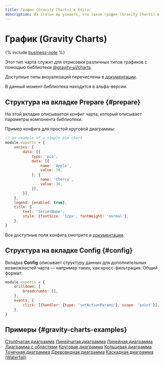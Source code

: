 ```yaml
---
title: График (Gravity Charts) в Editor
description: Из статьи вы узнаете, что такое график (Gravity Charts) в Editor.
---
```


# График (Gravity Charts)

{% include [business-note](../../../../_includes/datalens/datalens-functionality-available-business-note.md) %}

Этот тип чарта служит для отрисовки различных типов графиков с помощью библиотеки [@gravity-ui/charts](https://github.com/gravity-ui/charts).

Доступные типы визуализаций перечислены в [документации](https://gravity-ui.github.io/charts/pages/overview.html).

В данный момент библиотека находится в альфа-версии.


## Структура на вкладке Prepare {#prepare}

На этой вкладке описывается конфиг чарта, который описывает параметры компонента библиотеки.

Пример конфига для простой круговой диаграммы:

```js
// an example of a simple pie chart
module.exports = {
    series: {
        data: [{
		    type: 'pie', 
            data: [{
        	    name: 'Apple',
        	    value: 70,
    		}, {
        	    name: 'Cherry',
        	    value: 30,
    	    }],
        }],
    },
    legend: {enabled: true},
    title: {
        text: 'SeriesName',
        style: {fontSize: '12px', fontWeight: 'normal'},
    },
}
```

Все доступные поля конфига смотрите в [документации](https://gravity-ui.github.io/charts/pages/api/Configuration/interfaces/ChartData.html).

## Структура на вкладке Config {#config}

Вкладка **Config** описывает структуру данных для дополнительных возможностей чарта — например таких, как кросс-фильтрация. Общий формат:

```js
module.exports = {
    drilldown: {
        breadcrumbs: [],
    },
    events: {
        click: [{handler: {type: 'setActionParams'}, scope: 'point'}],
    },
}
```

## Примеры {#gravity-charts-examples}

[Столбчатая диаграмма](https://datalens.yandex/uw4m2h7evlwog?tab=Gy9#Столбчатая%20диаграмма)
[Линейчатая диаграмма](https://datalens.yandex/uw4m2h7evlwog?tab=Gy9#Линейчатая%20диаграмма)
[Линейная диаграмма](https://datalens.yandex/uw4m2h7evlwog?tab=Gy9#Линейная%20диаграмма)
[Диаграмма с областями](https://datalens.yandex/uw4m2h7evlwog?tab=Gy9#Диаграмма%20с%20областями)
[Круговая диаграмма](https://datalens.yandex/uw4m2h7evlwog?tab=Gy9#Круговая%20диаграмма)
[Кольцевая диаграмма](https://datalens.yandex/uw4m2h7evlwog?tab=Gy9#Кольцевая%20диаграмма)
[Точечная диаграмма](https://datalens.yandex/uw4m2h7evlwog?tab=Gy9#Точечная%20диаграмма)
[Древовидная диаграмма](https://datalens.yandex/uw4m2h7evlwog?tab=Gy9#Древовидная%20диаграмма)
[Каскадная диаграмма (Waterfall)](https://datalens.yandex/uw4m2h7evlwog?tab=Gy9#Каскадная%20диаграмма%20(Waterfall))